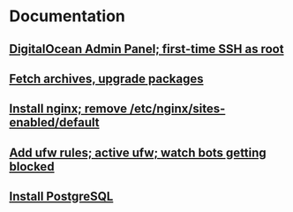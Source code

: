 # Documentation

## [DigitalOcean Admin Panel; first-time SSH as root](https://github.com/dlcmh/lnl20190906/issues/1)

## [Fetch archives, upgrade packages](https://github.com/dlcmh/lnl20190906/issues/2)

## [Install nginx; remove /etc/nginx/sites-enabled/default](https://github.com/dlcmh/lnl20190906/issues/3)

## [Add ufw rules; active ufw; watch bots getting blocked](https://github.com/dlcmh/lnl20190906/issues/4)

## [Install PostgreSQL](https://github.com/dlcmh/lnl20190906/issues/5)
